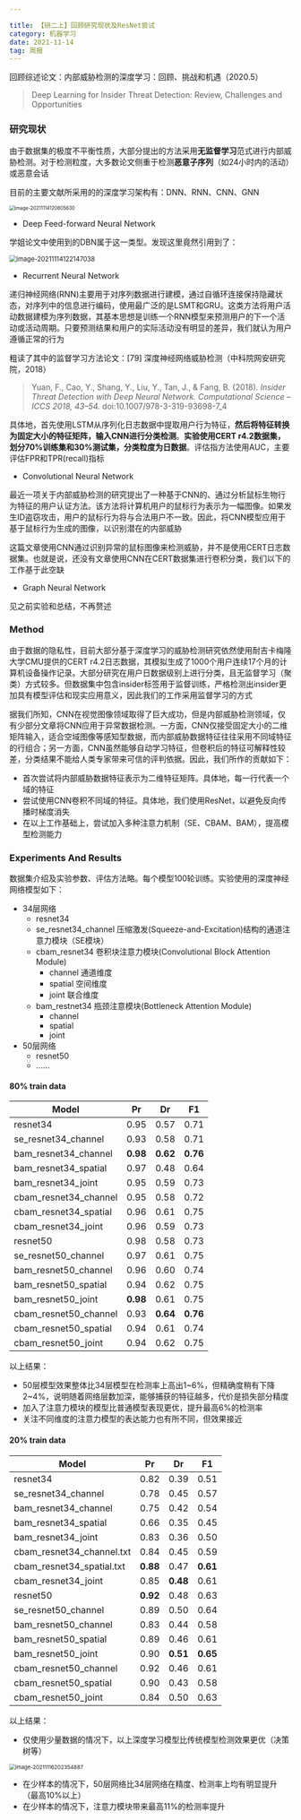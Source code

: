 ```yaml
---

title: 【研二上】回顾研究现状及ResNet尝试
category: 机器学习
date: 2021-11-14
tag: 周报
---
```




回顾综述论文：内部威胁检测的深度学习：回顾、挑战和机遇（2020.5）

> Deep Learning for Insider Threat Detection: Review, Challenges and Opportunities

### 研究现状

由于数据集的极度不平衡性质，大部分提出的方法采用**无监督学习**范式进行内部威胁检测。对于检测粒度，大多数论文侧重于检测**恶意子序列**（如24小时内的活动）或恶意会话

目前的主要文献所采用的的深度学习架构有：DNN、RNN、CNN、GNN

<img src="https://cdn.jsdelivr.net/gh/juaran/juaran.github.io@image/typora/image-20211114120805630.png" alt="image-20211114120805630" style="zoom:60%;" />

* Deep Feed-forward Neural Network

学姐论文中使用到的DBN属于这一类型。发现这里竟然引用到了：

<img src="https://cdn.jsdelivr.net/gh/juaran/juaran.github.io@image/typora/image-20211114122147038.png" alt="image-20211114122147038" style="zoom:80%;" />

* Recurrent Neural Network

递归神经网络(RNN)主要用于对序列数据进行建模，通过自循环连接保持隐藏状态，对序列中的信息进行编码，使用最广泛的是LSMT和GRU。这类方法将用户活动数据建模为序列数据，其基本思想是训练一个RNN模型来预测用户的下一个活动或活动周期。只要预测结果和用户的实际活动没有明显的差异，我们就认为用户遵循正常的行为

粗读了其中的监督学习方法论文：[79] 深度神经网络威胁检测（中科院网安研究院，2018）

> Yuan, F., Cao, Y., Shang, Y., Liu, Y., Tan, J., & Fang, B. (2018). *Insider Threat Detection with Deep Neural Network. Computational Science – ICCS 2018, 43–54.* doi:10.1007/978-3-319-93698-7_4

具体地，首先使用LSTM从序列化日志数据中提取用户行为特征，**然后将特征转换为固定大小的特征矩阵，输入CNN进行分类检测**。**实验使用CERT r4.2数据集，划分70%训练集和30%测试集，分类粒度为日数据**。评估指方法使用AUC，主要评估FPR和TPR(recall)指标

* Convolutional Neural Network

最近一项关于内部威胁检测的研究提出了一种基于CNN的、通过分析鼠标生物行为特征的用户认证方法。该方法将计算机用户的鼠标行为表示为一幅图像。如果发生ID盗窃攻击，用户的鼠标行为将与合法用户不一致。因此，将CNN模型应用于基于鼠标行为生成的图像，以识别潜在的内部威胁

这篇文章使用CNN通过识别异常的鼠标图像来检测威胁，并不是使用CERT日志数据集。也就是说，还没有文章使用CNN在CERT数据集进行卷积分类，我们以下的工作基于此空缺

* Graph Neural Network

见之前实验和总结，不再赘述

### Method

由于数据的隐私性，目前大部分基于深度学习的威胁检测研究依然使用耐吉卡梅隆大学CMU提供的CERT r4.2日志数据，其模拟生成了1000个用户连续17个月的计算机设备操作记录。大部分研究在用户日数据级别上进行分类，且无监督学习（聚类）方式较多。但数据集中包含insider标签用于监督训练，严格检测出insider更加具有模型评估和现实应用意义，因此我们的工作采用监督学习的方式

据我们所知，CNN在视觉图像领域取得了巨大成功，但是内部威胁检测领域，仅有少部分文章将CNN应用于异常数据检测。一方面，CNN仅接受固定大小的二维矩阵输入，适合空域图像等感知型数据，而内部威胁数据特征往往采用不同域特征的行组合；另一方面，CNN虽然能够自动学习特征，但卷积后的特征可解释性较差，分类结果不能给人类专家带来可信的评判依据。因此，我们所作的贡献如下：

* 首次尝试将内部威胁数据特征表示为二维特征矩阵。具体地，每一行代表一个域的特征
* 尝试使用CNN卷积不同域的特征。具体地，我们使用ResNet，以避免反向传播时梯度消失
* 在以上工作基础上，尝试加入多种注意力机制（SE、CBAM、BAM），提高模型检测能力

### Experiments And Results

数据集介绍及实验参数、评估方法略。每个模型100轮训练。实验使用的深度神经网络模型如下：

* 34层网络
  * resnet34
  * se_resnet34_channel 压缩激发(Squeeze-and-Excitation)结构的通道注意力模块（SE模块）
  * cbam_resnet34 卷积块注意力模块(Convolutional Block Attention Module)
    * channel 通道维度
    * spatial 空间维度
    * joint 联合维度
  * bam_restnet34 瓶颈注意模块(Bottleneck Attention Module)
    * channel
    * spatial
    * joint
* 50层网络
  * resnet50
  * ......

#### 80% train data

| Model                 | Pr       | Dr       | F1       |
| --------------------- | -------- | -------- | -------- |
| resnet34              | 0.95     | 0.57     | 0.71     |
| se_resnet34_channel   | 0.93     | 0.58     | 0.71     |
| bam_resnet34_channel  | **0.98** | **0.62** | **0.76** |
| bam_resnet34_spatial  | 0.97     | 0.48     | 0.64     |
| bam_resnet34_joint    | 0.95     | 0.59     | 0.73     |
| cbam_resnet34_channel | 0.95     | 0.58     | 0.72     |
| cbam_resnet34_spatial | 0.96     | 0.61     | 0.75     |
| cbam_resnet34_joint   | 0.96     | 0.59     | 0.73     |
| resnet50              | 0.98     | 0.58     | 0.73     |
| se_resnet50_channel   | 0.97     | 0.61     | 0.75     |
| bam_resnet50_channel  | 0.96     | 0.60     | 0.74     |
| bam_resnet50_spatial  | 0.94     | 0.62     | 0.75     |
| bam_resnet50_joint    | **0.98** | 0.61     | 0.75     |
| cbam_resnet50_channel | 0.93     | **0.64** | **0.76** |
| cbam_resnet50_spatial | 0.94     | 0.61     | 0.74     |
| cbam_resnet50_joint   | 0.94     | 0.62     | 0.75     |

以上结果：

* 50层模型效果整体比34层模型在检测率上高出1~6%，但精确度稍有下降2~4%，说明随着网络层数加深，能够捕获的特征越多，代价是损失部分精度
* 加入了注意力模块的模型比普通模型表现更优，提升最高6%的检测率
* 关注不同维度的注意力模型的表达能力也有所不同，但效果接近

#### 20% train data

| Model                     | Pr       | Dr       | F1       |
| ------------------------- | -------- | -------- | -------- |
| resnet34                  | 0.82     | 0.39     | 0.51     |
| se_resnet34_channel       | 0.78     | 0.45     | 0.57     |
| bam_resnet34_channel      | 0.75     | 0.42     | 0.54     |
| bam_resnet34_spatial      | 0.66     | 0.35     | 0.45     |
| bam_resnet34_joint        | 0.83     | 0.36     | 0.50     |
| cbam_resnet34_channel.txt | 0.84     | 0.45     | 0.59     |
| cbam_resnet34_spatial.txt | **0.88** | 0.47     | **0.61** |
| cbam_resnet34_joint       | 0.85     | **0.48** | 0.61     |
| resnet50                  | **0.92** | 0.48     | 0.63     |
| se_resnet50_channel       | 0.89     | 0.50     | 0.64     |
| bam_resnet50_channel      | 0.83     | 0.44     | 0.58     |
| bam_resnet50_spatial      | 0.89     | 0.46     | 0.61     |
| bam_resnet50_joint        | 0.90     | **0.51** | **0.65** |
| cbam_resnet50_channel     | 0.92     | 0.46     | 0.61     |
| cbam_resnet50_spatial     | 0.90     | 0.43     | 0.58     |
| cbam_resnet50_joint       | 0.84     | 0.50     | 0.63     |

以上结果：

* 仅使用少量数据的情况下，以上深度学习模型比传统模型检测效果更优（决策树等）

<img src="https://cdn.jsdelivr.net/gh/juaran/juaran.github.io@image/typora/image-20211116202354887.png" alt="image-20211116202354887" style="zoom:67%;" />

* 在少样本的情况下，50层网络比34层网络在精度、检测率上均有明显提升（最高10%以上）
* 在少样本的情况下，注意力模块带来最高11%的检测率提升

 